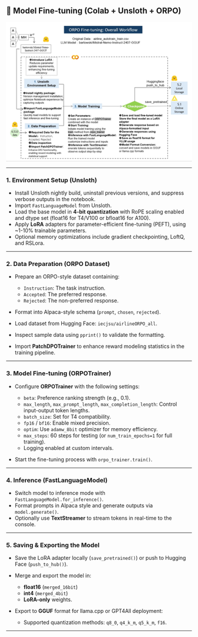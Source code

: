 ## 🧪 Model Fine-tuning (Colab + Unsloth + ORPO)

![ORPO Fine-tuning Workflow](../img/ORPO%20Fine-Tuning%20Workflow.png)

---

### 1. Environment Setup (Unsloth)

- Install Unsloth nightly build, uninstall previous versions, and suppress verbose outputs in the notebook.
- Import `FastLanguageModel` from Unsloth.
- Load the base model in **4-bit quantization** with RoPE scaling enabled and dtype set (float16 for T4/V100 or bfloat16 for A100).
- Apply **LoRA** adapters for parameter-efficient fine-tuning (PEFT), using ~1-10% trainable parameters.
- Optional memory optimizations include gradient checkpointing, LoftQ, and RSLora.

---

### 2. Data Preparation (ORPO Dataset)

- Prepare an ORPO-style dataset containing:
  - `Instruction`: The task instruction.
  - `Accepted`: The preferred response.
  - `Rejected`: The non-preferred response.
  
- Format into Alpaca-style schema (`prompt`, `chosen`, `rejected`).
- Load dataset from Hugging Face: `iecjsu/airlineORPO_all`.
- Inspect sample data using `pprint()` to validate the formatting.
- Import **PatchDPOTrainer** to enhance reward modeling statistics in the training pipeline.

---

### 3. Model Fine-tuning (ORPOTrainer)

- Configure **ORPOTrainer** with the following settings:
  - `beta`: Preference ranking strength (e.g., 0.1).
  - `max_length`, `max_prompt_length`, `max_completion_length`: Control input-output token lengths.
  - `batch_size`: Set for T4 compatibility.
  - `fp16` / `bf16`: Enable mixed precision.
  - `optim`: Use `adamw_8bit` optimizer for memory efficiency.
  - `max_steps`: 60 steps for testing (or `num_train_epochs=1` for full training).
  - Logging enabled at custom intervals.

- Start the fine-tuning process with `orpo_trainer.train()`.

---

### 4. Inference (FastLanguageModel)

- Switch model to inference mode with `FastLanguageModel.for_inference()`.
- Format prompts in Alpaca style and generate outputs via `model.generate()`.
- Optionally use **TextStreamer** to stream tokens in real-time to the console.

---

### 5. Saving & Exporting the Model

- Save the LoRA adapter locally (`save_pretrained()`) or push to Hugging Face (`push_to_hub()`).
- Merge and export the model in:
  - **float16** (`merged_16bit`)
  - **int4** (`merged_4bit`)
  - **LoRA-only** weights.
  
- Export to **GGUF** format for llama.cpp or GPT4All deployment:
  - Supported quantization methods: `q8_0`, `q4_k_m`, `q5_k_m`, `f16`.

---
